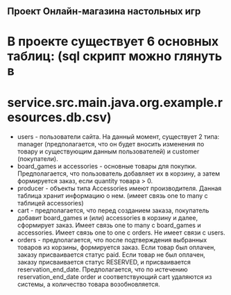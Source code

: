 ## Проект Онлайн-магазина настольных игр

# В проекте существует 6 основных таблиц: (sql скрипт можно глянуть в 
# service.src.main.java.org.example.resources.db.csv)

* users - пользователи сайта. На данный момент, существует 2 типа: manager (предполагается,
что он будет вносить изменения по товару и существующим данным пользователей) и customer
(покупатели).
* board_games и accessories - основные товары для покупки. Предполагается, что пользователь добавляет
их в корзину, а затем формируется заказ, если quantity товара > 0.
* producer - объекты типа Accessories имеют производителя. Данная таблица хранит информацию о нем.
(имеет связь one to many с таблицей accessories)
* cart - предполагается, что перед созданием заказа, покупатель добавит board_games и (или) accessories
в корзину и далее, сформирует заказ. Имеет связь one to many c board_games и accessories. Имеет связь
one to one c orders. Не имеет связи с users.
* orders - предполагается, что после подтверждения выбранных товаров из корзины, формируется заказ.
Если товар был оплачен, заказу присваивается статус paid. Если товар не был оплачен, заказу присваивается
статус RESERVED, и присваивается reservation_end_date. Предполагается, что по истечению reservation_end_date
order и соответствующий cart удаляются из системы, а количество товара возобновляется.
